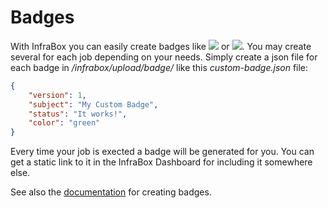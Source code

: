 Badges
======

With InfraBox you can easily create badges like <img src="https://img.shields.io/badge/coverage-99%25-red.svg"> or <img src="https://img.shields.io/badge/MySubject-MyStatus-green.svg">. You may create several for each job depending on your needs. Simply create a json file for each badge in _/infrabox/upload/badge/_ like this _custom-badge.json_ file:

```json
{
    "version": 1,
    "subject": "My Custom Badge",
    "status": "It works!",
    "color": "green"
}
```

Every time your job is exected a badge will be generated for you. You can get a static link to it in the InfraBox Dashboard for including it somewhere else.

See also the [documentation](https://infrabox.ninja/docs/#create-badges) for creating badges.
